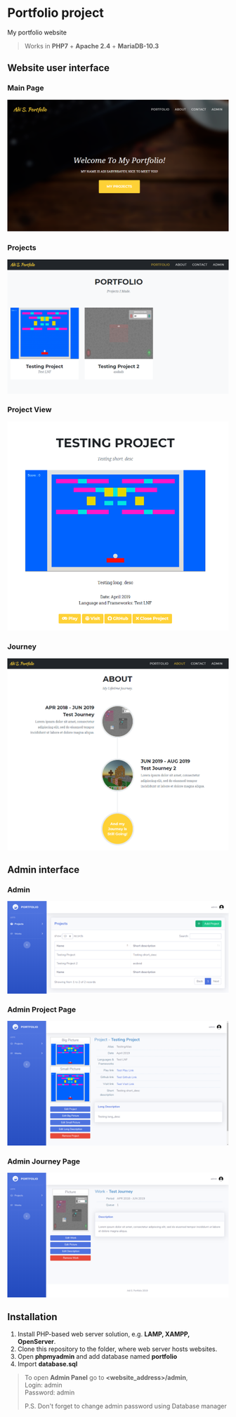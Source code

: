 # Portfolio project

My portfolio website

> Works in **PHP7** + **Apache 2.4** + **MariaDB-10.3**

## Website user interface

### Main Page

![Main Page](/img/git/mainpage.png?raw=true "Main Page")

### Projects

![Projects](/img/git/projects.png?raw=true "Projects")

### Project View

![Project View](/img/git/projectfront.png?raw=true "Project View")

### Journey

![Journey](/img/git/journey.png?raw=true "Journey")

## Admin interface

### Admin 

![Admin](/img/git/admin.png?raw=true "Admin")

### Admin Project Page

![Admin Project Page](/img/git/projectpage.png?raw=true "Admin Project Page")

### Admin Journey Page

![Admin Journey Page](/img/git/journeypage.png?raw=true "Admin Journey Page")


## Installation

1) Install PHP-based web server solution, e.g. **LAMP, XAMPP, OpenServer**.
2) Clone this repository to the folder, where web server hosts websites.
3) Open **phpmyadmin** and add database named **portfolio**
4) Import **database.sql**  

> To open **Admin Panel** go to **<website_address>/admin**,  
> Login: admin  
> Password: admin
>
> P.S. Don't forget to change admin password using Database manager 
